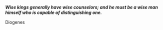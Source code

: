 _**Wise kings generally have wise counselors; and he must be a wise man himself who is capable of distinguishing one.**_

Diogenes